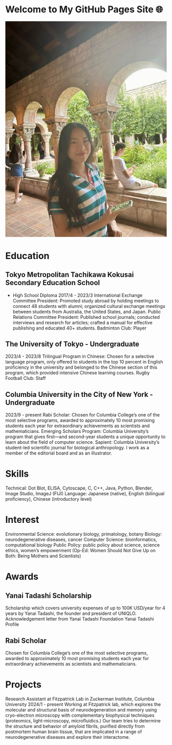# Welcome to My GitHub Pages Site 🌐

![My Image](ED6FFB6B-61C7-40B7-A06A-1B23032756D1_1_105_c.jpeg)

# Education

## Tokyo Metropolitan Tachikawa Kokusai Secondary Education School 
- High School Diploma
2017/4 - 2023/3
International Exchange Committee President: Promoted study abroad by holding meetings to connect 48 students with alumni; organized cultural exchange meetings between students from Australia, the United States, and Japan. 
Public Relations Committee President: Published school journals; conducted interviews and research for articles; crafted a manual for effective publishing and educated 40+ students.
Badminton Club: Player

## The University of Tokyo - Undergraduate
2023/4 - 2023/8
Trilingual Program in Chinese: Chosen for a selective language program, only offered to students in the top 10 percent in English proficiency in the university and belonged to the Chinese section of this program, which provided intensive Chinese learning courses.
Rugby Football Club: Staff

## Columbia University in the City of New York - Undergraduate
2023/9 - present
Rabi Scholar: Chosen for Columbia College’s one of the most selective programs, awarded to approximately 10 most promising students each year for extraordinary achievements as scientists and mathematicians.
Emerging Scholars Program: Columbia University’s program that gives first—and second-year students a unique opportunity to learn about the field of computer science.
Sapient: Columbia University’s student-led scientific journal for biological anthropology. I work as a member of the editorial board and as an illustrator.

# Skills
Technical: Dot Blot, ELISA, Cytoscape, C, C++, Java, Python, Blender, Image Studio, ImageJ (FIJI)
Language: Japanese (native), English (bilingual proficiency), Chinese (introductory level)

# Interest
Environmental Science: evolutionary biology, primatology, botany
Biology: neurodegenerative diseases, cancer
Computer Science: bioinformatics, computational biology
Public Policy: public policy about science, science ethics, women’s empowerment (Op-Ed: Women Should Not Give Up on Both: Being Mothers and Scientists) 

# Awards
## Yanai Tadashi Scholarship
Scholarship which covers university expenses of up to 100K USD/year for 4 years by Yanai Tadashi, the founder and president of UNIQLO. 
Acknowledgement letter from Yanai Tadashi Foundation
Yanai Tadashi Profile

## Rabi Scholar
Chosen for Columbia College’s one of the most selective programs, awarded to approximately 10 most promising students each year for extraordinary achievements as scientists and mathematicians.

# Projects
Research Assistant at Fitzpatrick Lab in Zuckerman Institute, Columbia University
2024/1 - present
Working at Fitzpatrick lab, which explores the molecular and structural basis of neurodegeneration and memory using cryo-electron microscopy with complementary biophysical techniques (proteomics, light-microscopy, microfluidics.) Our team tries to determine the structure and behavior of amyloid fibrils, purified directly from postmortem human brain tissue, that are implicated in a range of neurodegenerative diseases and explore their interactome.






